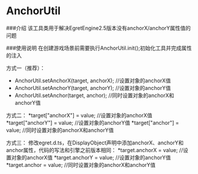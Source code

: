 # AnchorUtil 
###介绍
该工具类用于解决EgretEngine2.5版本没有anchorX/anchorY属性值的问题

###使用说明
在创建游戏场景前需要执行AnchorUtil.init();初始化工具并完成属性的注入

方式一（推荐）：
 * AnchorUtil.setAnchorX(target, anchorX); //设置对象的anchorX值
 * AnchorUtil.setAnchorY(target, anchorY); //设置对象的anchorY值
 * AnchorUtil.setAnchor(target, anchor); //同时设置对象的anchorX和anchorY值

方式二：
 *target["anchorX"] = value; //设置对象的anchorX值
 *target["anchorY"] = value; //设置对象的anchorY值
 *target["anchor"] = value; //同时设置对象的anchorX和anchorY值

方式三：
修改egret.d.ts，在DisplayObject声明中添加anchorX、anchorY和anchor属性，代码的写法和引擎之前版本相同：
*target.anchorX = value; //设置对象的anchorX值
 *target.anchorY = value; //设置对象的anchorY值
 *target.anchor = value; //同时设置对象的anchorX和anchorY值
